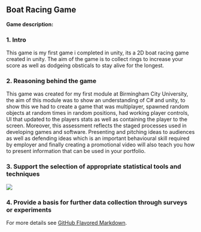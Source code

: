 ## Boat Racing Game 

**Game description:** 


### 1. Intro
This game is my first game i completed in unity, its a 2D boat racing game created in unity. The aim of the game is to collect rings to increase your score as well as dodgeing obsticals to stay alive for the longest.


### 2. Reasoning behind the game
This game was created for my first module at Birmingham City University, the aim of this module was to show an understanding of C# and unity, to show this we had to create a game that was multiplayer, spawned random objects at random times in random positions, had working player controls, UI that updated to the players stats as well as containing the player to the screen. Moreover, this assessment reflects the staged processes used in developing games and software. Presenting and pitching ideas to audiences as well as defending ideas which is an important behavioural skill required by employer and finally creating a promotional video will also teach you how to present information that can be used in your portfolio.  

### 3. Support the selection of appropriate statistical tools and techniques

<img src="images/dummy_thumbnail.jpg?raw=true"/>

### 4. Provide a basis for further data collection through surveys or experiments

For more details see [GitHub Flavored Markdown](https://guides.github.com/features/mastering-markdown/).


